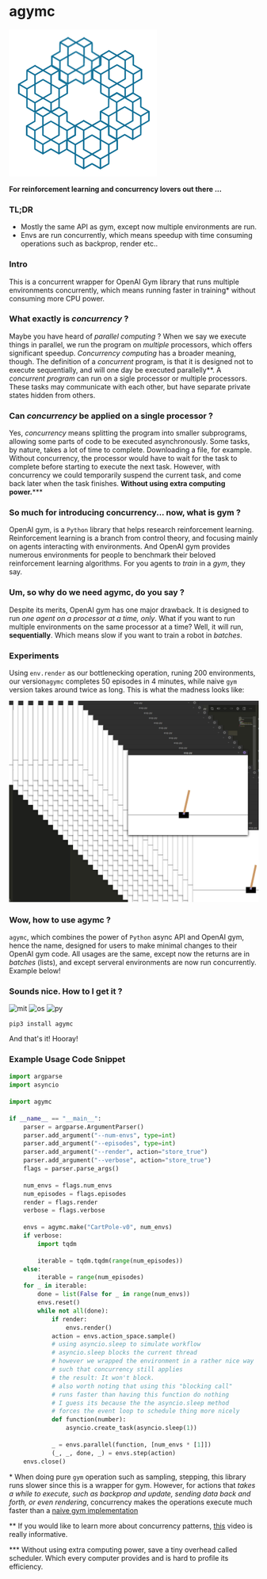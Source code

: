 # agymc

![gym](./assets/gym.png)

**For reinforcement learning and concurrency lovers out there ...**

### TL;DR

- Mostly the same API as gym, except now multiple environments are run.
- Envs are run concurrently, which means speedup with time consuming operations such as backprop, render etc..

### Intro

This is a concurrent wrapper for OpenAI Gym library that runs multiple environments concurrently, which means running faster in training\* without consuming more CPU power.

### What exactly is _concurrency_ ?

Maybe you have heard of _parallel computing_ ? When we say we execute things in parallel, we run the program on _multiple_ processors, which offers significant speedup. _Concurrency computing_ has a broader meaning, though. The definition of a _concurrent_ program, is that it is designed not to execute sequentially, and will one day be executed parallelly\*\*. A _concurrent program_ can run on a sigle processor or multiple processors. These tasks may communicate with each other, but have separate private states hidden from others.

### Can _concurrency_ be applied on a single processor ?

Yes, _concurrency_ means splitting the program into smaller subprograms, allowing some parts of code to be executed asynchronously. Some tasks, by nature, takes a lot of time to complete. Downloading a file, for example. Without concurrency, the processor would have to wait for the task to complete before starting to execute the next task. However, with concurrency we could temporarily suspend the current task, and come back later when the task finishes. **Without using extra computing power.**\*\*\*

### So much for introducing concurrency... now, what is gym ?

OpenAI gym, is a `Python` library that helps research reinforcement learning. Reinforcement learning is a branch from control theory, and focusing mainly on agents interacting with environments. And OpenAI gym provides numerous environments for people to benchmark their beloved reinforcement learning algorithms. For you agents to _train_ in a _gym_, they say.

### Um, so why do we need agymc, do you say ?

Despite its merits, OpenAI gym has one major drawback. It is designed to run _one agent on a processor at a time, only_. What if you want to run multiple environments on the same processor at a time? Well, it will run, **sequentially**. Which means slow if you want to train a robot in _batches_.

### Experiments

Using `env.render` as our bottlenecking operation, runing 200 environments, our version`agymc` completes 50 episodes in 4 minutes, while naive `gym` version takes around twice as long. This is what the madness looks like:

![Screenshot_1](./assets/Screenshot_1.png)

### Wow, how to use agymc ?

`agymc`, which combines the power of `Python` async API and OpenAI gym, hence the name, designed for users to make minimal changes to their OpenAI gym code. All usages are the same, except now the returns are in _batches_ (lists), and except serveral environments are now run concurrently. Example below!

### Sounds nice. How to I get it ?

 ![mit](https://img.shields.io/badge/license-MIT-green.svg) ![os](https://img.shields.io/badge/platform-linux%20%7C%20osx-blue.svg) ![py](https://img.shields.io/badge/python-%3E=_3.7-red.svg)

```shell
pip3 install agymc
```

And that's it! Hooray!

### Example Usage Code Snippet

```python
import argparse
import asyncio

import agymc

if __name__ == "__main__":
    parser = argparse.ArgumentParser()
    parser.add_argument("--num-envs", type=int)
    parser.add_argument("--episodes", type=int)
    parser.add_argument("--render", action="store_true")
    parser.add_argument("--verbose", action="store_true")
    flags = parser.parse_args()

    num_envs = flags.num_envs
    num_episodes = flags.episodes
    render = flags.render
    verbose = flags.verbose

    envs = agymc.make("CartPole-v0", num_envs)
    if verbose:
        import tqdm

        iterable = tqdm.tqdm(range(num_episodes))
    else:
        iterable = range(num_episodes)
    for _ in iterable:
        done = list(False for _ in range(num_envs))
        envs.reset()
        while not all(done):
            if render:
                envs.render()
            action = envs.action_space.sample()
            # using asyncio.sleep to simulate workflow
            # asyncio.sleep blocks the current thread
            # however we wrapped the environment in a rather nice way
            # such that concurrency still applies
            # the result: It won't block.
            # also worth noting that using this "blocking call"
            # runs faster than having this function do nothing
            # I guess its because the the asyncio.sleep method
            # forces the event loop to schedule thing more nicely
            def function(number):
                asyncio.create_task(asyncio.sleep(1))

            _ = envs.parallel(function, [num_envs * [1]])
            (_, _, done, _) = envs.step(action)
    envs.close()
```



\* When doing pure `gym` operation such as sampling, stepping, this library runs slower since this is a wrapper for gym. However, for actions that _takes a while to execute, such as backprop and update, sending data back and forth, or even rendering_, concurrency makes the operations execute much faster than a [naive gym implementation](./test/ref.py)

\*\* If you would like to learn more about concurrency patterns, [this](https://www.youtube.com/watch?v=rDRa23k70CU) video is really informative.

\*\*\* Without using extra computing power, save a tiny overhead called scheduler. Which every computer provides and is hard to profile its efficiency.